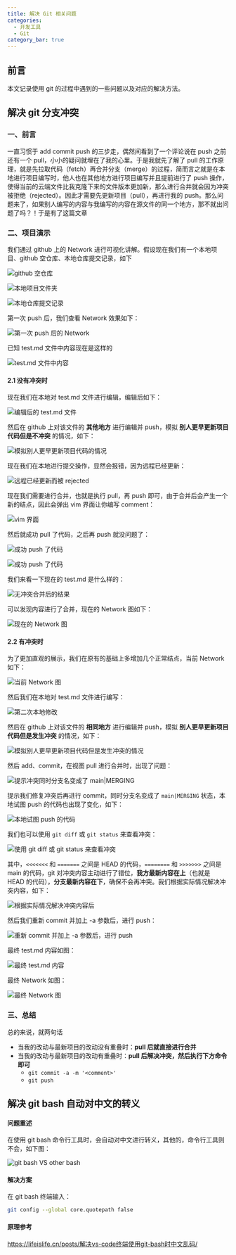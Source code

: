 ```yaml
---
title: 解决 Git 相关问题
categories:
  - 开发工具
  - Git
category_bar: true
---
```


## 前言

本文记录使用 git 的过程中遇到的一些问题以及对应的解决方法。

## 解决 git 分支冲突

### 一、前言

一直习惯于 add commit push 的三步走，偶然间看到了一个评论说在 push 之前还有一个 pull，小小的疑问就埋在了我的心里。于是我就先了解了 pull 的工作原理，就是先拉取代码（fetch）再合并分支（merge）的过程，简而言之就是在本地进行项目编写时，他人也在其他地方进行项目编写并且提前进行了 push 操作，使得当前的云端文件比我克隆下来的文件版本更加新，那么进行合并就会因为冲突被拒绝（rejected）。因此才需要先更新项目（pull），再进行我的 push。那么问题来了，如果别人编写的内容与我编写的内容在源文件的同一个地方，那不就出问题了吗？！于是有了这篇文章

### 二、项目演示

我们通过 github 上的 Network 进行可视化讲解。假设现在我们有一个本地项目、github 空仓库、本地仓库提交记录，如下

![github 空仓库](https://dwj-oss.oss-cn-nanjing.aliyuncs.com/images/202402270029674.png)

![本地项目文件夹](https://dwj-oss.oss-cn-nanjing.aliyuncs.com/images/202402270029675.png)

![本地仓库提交记录](https://dwj-oss.oss-cn-nanjing.aliyuncs.com/images/202402270029676.png)

第一次 push 后，我们查看 Network 效果如下：

![第一次 push 后的 Network](https://dwj-oss.oss-cn-nanjing.aliyuncs.com/images/202402270029677.png)

已知 test.md 文件中内容现在是这样的

![test.md 文件中内容](https://dwj-oss.oss-cn-nanjing.aliyuncs.com/images/202402270029678.png)

#### 2.1 没有冲突时

现在我们在本地对 test.md 文件进行编辑，编辑后如下：

![编辑后的 test.md 文件](https://dwj-oss.oss-cn-nanjing.aliyuncs.com/images/202402270029680.png)

然后在 github 上对该文件的 **其他地方** 进行编辑并 push，模拟 **别人更早更新项目代码但是不冲突** 的情况，如下：

![模拟别人更早更新项目代码的情况](https://dwj-oss.oss-cn-nanjing.aliyuncs.com/images/202402270029681.png)

现在我们在本地进行提交操作，显然会报错，因为远程已经更新：

![远程已经更新而被 rejected](https://dwj-oss.oss-cn-nanjing.aliyuncs.com/images/202402270029682.png)

现在我们需要进行合并，也就是执行 pull，再 push 即可，由于合并后会产生一个新的结点，因此会弹出 vim 界面让你编写 comment：

![vim 界面](https://dwj-oss.oss-cn-nanjing.aliyuncs.com/images/202402270029683.png)

然后就成功 pull 了代码，之后再 push 就没问题了：

![成功 push 了代码](https://dwj-oss.oss-cn-nanjing.aliyuncs.com/images/202402270029684.png)

![成功 push 了代码](https://dwj-oss.oss-cn-nanjing.aliyuncs.com/images/202402270029685.png)

我们来看一下现在的 test.md 是什么样的：

![无冲突合并后的结果](https://dwj-oss.oss-cn-nanjing.aliyuncs.com/images/202402270029686.png)

可以发现内容进行了合并，现在的 Network 图如下：

![现在的 Network 图](https://dwj-oss.oss-cn-nanjing.aliyuncs.com/images/202402270029687.png)

#### 2.2 有冲突时

为了更加直观的展示，我们在原有的基础上多增加几个正常结点，当前 Network 如下：

![当前 Network 图](https://dwj-oss.oss-cn-nanjing.aliyuncs.com/images/202402270029688.png)

然后我们在本地对 test.md 文件进行编写：

![第二次本地修改](https://dwj-oss.oss-cn-nanjing.aliyuncs.com/images/202402270029689.png)

然后在 github 上对该文件的 **相同地方** 进行编辑并 push，模拟 **别人更早更新项目代码但是发生冲突** 的情况，如下：

![模拟别人更早更新项目代码但是发生冲突的情况](https://dwj-oss.oss-cn-nanjing.aliyuncs.com/images/202402270029690.png)

然后 add、commit，在视图 pull 进行合并时，出现了问题：

![提示冲突同时分支名变成了 main|MERGING](https://dwj-oss.oss-cn-nanjing.aliyuncs.com/images/202402270029691.png)

提示我们修复冲突后再进行 commit，同时分支名变成了 `main|MERGING` 状态，本地试图 push 的代码也出现了变化，如下：

![本地试图 push 的代码](https://dwj-oss.oss-cn-nanjing.aliyuncs.com/images/202402270029692.png)

我们也可以使用 `git diff` 或 `git status` 来查看冲突：

![使用 git diff 或 git status 来查看冲突](https://dwj-oss.oss-cn-nanjing.aliyuncs.com/images/202402270029693.png)

其中，`<<<<<<<` 和 `=======` 之间是 HEAD 的代码，`========` 和 `>>>>>>>` 之间是 main 的代码，git 对冲突内容主动进行了错位，**我方最新内容在上**（也就是 HEAD 的代码），**分支最新内容在下**，确保不会再冲突。我们根据实际情况解决冲突内容，如下：

![根据实际情况解决冲突内容后](https://dwj-oss.oss-cn-nanjing.aliyuncs.com/images/202402270029694.png)

然后我们重新 commit 并加上 -a 参数后，进行 push：

![重新 commit 并加上 -a 参数后，进行 push](https://dwj-oss.oss-cn-nanjing.aliyuncs.com/images/202402270029695.png)

最终 test.md 内容如图：

![最终 test.md 内容](https://dwj-oss.oss-cn-nanjing.aliyuncs.com/images/202402270029696.png)

最终 Network 如图：

![最终 Network 图](https://dwj-oss.oss-cn-nanjing.aliyuncs.com/images/202402270029697.png)

### 三、总结

总的来说，就两句话

- 当我的改动与最新项目的改动没有重叠时：**pull 后就直接进行合并**
- 当我的改动与最新项目的改动有重叠时：**pull 后解决冲突，然后执行下方命令即可**
    - `git commit -a -m '<comment>'` 
    - `git push` 

## 解决 git bash 自动对中文的转义

#### 问题重述

在使用 git bash 命令行工具时，会自动对中文进行转义，其他的，命令行工具则不会，如下图：

![git bash VS other bash](https://dwj-oss.oss-cn-nanjing.aliyuncs.com/images/202409010902437.png)

#### 解决方案

在 git bash 终端输入：

```bash
git config --global core.quotepath false
```

#### 原理参考

<https://lifeislife.cn/posts/解决vs-code终端使用git-bash时中文乱码/>